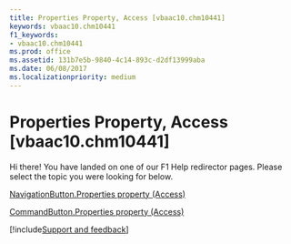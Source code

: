 ```yaml
---
title: Properties Property, Access [vbaac10.chm10441]
keywords: vbaac10.chm10441
f1_keywords:
- vbaac10.chm10441
ms.prod: office
ms.assetid: 131b7e5b-9840-4c14-893c-d2df13999aba
ms.date: 06/08/2017
ms.localizationpriority: medium
---
```



# Properties Property, Access [vbaac10.chm10441]

Hi there! You have landed on one of our F1 Help redirector pages. Please select the topic you were looking for below.

[NavigationButton.Properties property (Access)](https://msdn.microsoft.com/library/9f306b5a-3e83-96bf-d8a6-0aec3f2d4e2c%28Office.15%29.aspx)

[CommandButton.Properties property (Access)](https://msdn.microsoft.com/library/2d819871-1a93-c835-7c2b-c42797dceaf8%28Office.15%29.aspx)

[!include[Support and feedback](~/includes/feedback-boilerplate.md)]